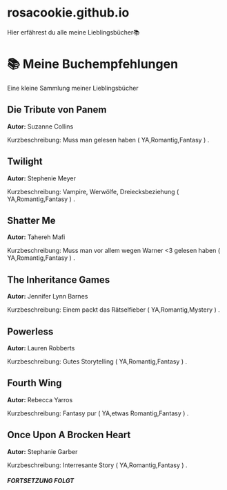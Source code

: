 # rosacookie.github.io
Hier erfährest du alle meine Lieblingsbücher📚
<html lang="de"> 
<head>
<meta charset="UTF-8">
</head> 
<body> 
<h1>📚 Meine Buchempfehlungen</h1>
<p>Eine kleine Sammlung meiner Lieblingsbücher</p>
<h2>Die Tribute von Panem</h2> 
<p><strong>Autor:</strong> Suzanne Collins</p> 
<p>Kurzbeschreibung: Muss man gelesen haben ( YA,Romantig,Fantasy ) .</p>  
<h2>Twilight</h2>
<p><strong>Autor:</strong> Stephenie Meyer</p> 
<p>Kurzbeschreibung: Vampire, Werwölfe, Dreiecksbeziehung ( YA,Romantig,Fantasy ) .</p> 
<h2>Shatter Me</h2> 
<p><strong>Autor:</strong> Tahereh Mafi</p> 
<p>Kurzbeschreibung: Muss man vor allem wegen Warner <3 gelesen haben ( YA,Romantig,Fantasy ) . </p> 
<h2>The Inheritance Games</h2> 
<p><strong>Autor:</strong> Jennifer Lynn Barnes</p> 
<p>Kurzbeschreibung: Einem packt das Rätselfieber ( YA,Romantig,Mystery ) .</p>  
<h2>Powerless</h2> 
<p><strong>Autor:</strong> Lauren Robberts</p> 
<p>Kurzbeschreibung: Gutes Storytelling ( YA,Romantig,Fantasy ) .</p>  
<h2>Fourth Wing</h2> 
<p><strong>Autor:</strong> Rebecca Yarros</p> 
<p>Kurzbeschreibung: Fantasy pur ( YA,etwas Romantig,Fantasy ) .</p>  
<h2>Once Upon A Brocken Heart</h2> 
<p><strong>Autor:</strong> Stephanie Garber</p> 
<p>Kurzbeschreibung: Interresante Story ( YA,Romantig,Fantasy ) .</p>  
<h5> FORTSETZUNG FOLGT </h5>
</body> 
</html>
